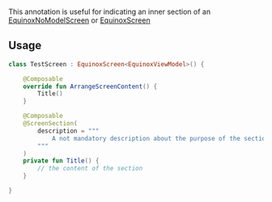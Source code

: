 This annotation is useful for indicating an inner section of an [EquinoxNoModelScreen](../APIs/EquinoxScreens.md#equinoxnomodelscreen)
or [EquinoxScreen](../APIs/EquinoxScreens.md#equinoxscreen)

## Usage

```kotlin
class TestScreen : EquinoxScreen<EquinoxViewModel>() {

    @Composable
    override fun ArrangeScreenContent() {
        Title()
    }

    @Composable
    @ScreenSection(
        description = """
            A not mandatory description about the purpose of the section
        """
    )
    private fun Title() {
        // the content of the section
    }

}
```